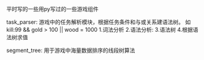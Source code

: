 平时写的一些用py写过的一些游戏组件

task_parser:
    游戏中的任务解析模块，根据任务条件和与或关系建语法树。
    如 kill:99 && gold > 100 || wood = 1000
    1.词法分析 
    2.语法分析:
    3.语法树
    4.根据语法树求值

segment_tree: 用于游戏中海量数据排序的线段树算法
